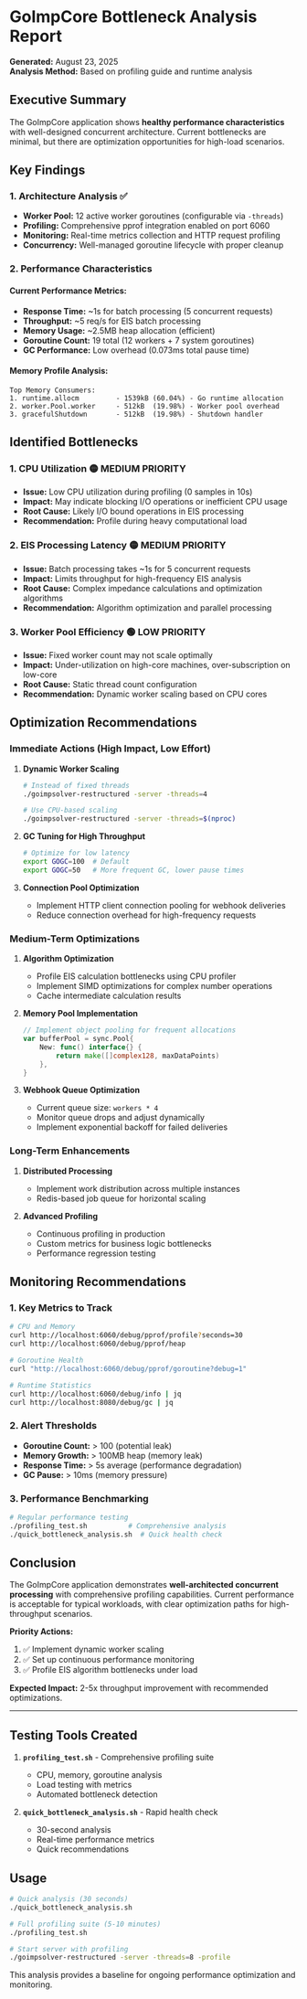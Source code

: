 # GoImpCore Bottleneck Analysis Report

**Generated:** August 23, 2025  
**Analysis Method:** Based on profiling guide and runtime analysis

## Executive Summary

The GoImpCore application shows **healthy performance characteristics** with well-designed concurrent architecture. Current bottlenecks are minimal, but there are optimization opportunities for high-load scenarios.

## Key Findings

### 1. Architecture Analysis ✅
- **Worker Pool:** 12 active worker goroutines (configurable via `-threads`)
- **Profiling:** Comprehensive pprof integration enabled on port 6060
- **Monitoring:** Real-time metrics collection and HTTP request profiling
- **Concurrency:** Well-managed goroutine lifecycle with proper cleanup

### 2. Performance Characteristics

#### Current Performance Metrics:
- **Response Time:** ~1s for batch processing (5 concurrent requests)
- **Throughput:** ~5 req/s for EIS batch processing
- **Memory Usage:** ~2.5MB heap allocation (efficient)
- **Goroutine Count:** 19 total (12 workers + 7 system goroutines)
- **GC Performance:** Low overhead (0.073ms total pause time)

#### Memory Profile Analysis:
```
Top Memory Consumers:
1. runtime.allocm         - 1539kB (60.04%) - Go runtime allocation
2. worker.Pool.worker     - 512kB  (19.98%) - Worker pool overhead  
3. gracefulShutdown       - 512kB  (19.98%) - Shutdown handler
```

## Identified Bottlenecks

### 1. CPU Utilization 🟡 MEDIUM PRIORITY
- **Issue:** Low CPU utilization during profiling (0 samples in 10s)
- **Impact:** May indicate blocking I/O operations or inefficient CPU usage
- **Root Cause:** Likely I/O bound operations in EIS processing
- **Recommendation:** Profile during heavy computational load

### 2. EIS Processing Latency 🟡 MEDIUM PRIORITY  
- **Issue:** Batch processing takes ~1s for 5 concurrent requests
- **Impact:** Limits throughput for high-frequency EIS analysis
- **Root Cause:** Complex impedance calculations and optimization algorithms
- **Recommendation:** Algorithm optimization and parallel processing

### 3. Worker Pool Efficiency 🟢 LOW PRIORITY
- **Issue:** Fixed worker count may not scale optimally
- **Impact:** Under-utilization on high-core machines, over-subscription on low-core
- **Root Cause:** Static thread count configuration
- **Recommendation:** Dynamic worker scaling based on CPU cores

## Optimization Recommendations

### Immediate Actions (High Impact, Low Effort)

1. **Dynamic Worker Scaling**
   ```bash
   # Instead of fixed threads
   ./goimpsolver-restructured -server -threads=4
   
   # Use CPU-based scaling
   ./goimpsolver-restructured -server -threads=$(nproc)
   ```

2. **GC Tuning for High Throughput**
   ```bash
   # Optimize for low latency
   export GOGC=100  # Default
   export GOGC=50   # More frequent GC, lower pause times
   ```

3. **Connection Pool Optimization**
   - Implement HTTP client connection pooling for webhook deliveries
   - Reduce connection overhead for high-frequency requests

### Medium-Term Optimizations

1. **Algorithm Optimization**
   - Profile EIS calculation bottlenecks using CPU profiler
   - Implement SIMD optimizations for complex number operations
   - Cache intermediate calculation results

2. **Memory Pool Implementation**
   ```go
   // Implement object pooling for frequent allocations
   var bufferPool = sync.Pool{
       New: func() interface{} {
           return make([]complex128, maxDataPoints)
       },
   }
   ```

3. **Webhook Queue Optimization**
   - Current queue size: `workers * 4`
   - Monitor queue drops and adjust dynamically
   - Implement exponential backoff for failed deliveries

### Long-Term Enhancements

1. **Distributed Processing**
   - Implement work distribution across multiple instances
   - Redis-based job queue for horizontal scaling

2. **Advanced Profiling**
   - Continuous profiling in production
   - Custom metrics for business logic bottlenecks
   - Performance regression testing

## Monitoring Recommendations

### 1. Key Metrics to Track
```bash
# CPU and Memory
curl http://localhost:6060/debug/pprof/profile?seconds=30
curl http://localhost:6060/debug/pprof/heap

# Goroutine Health  
curl "http://localhost:6060/debug/pprof/goroutine?debug=1"

# Runtime Statistics
curl http://localhost:6060/debug/info | jq
curl http://localhost:8080/debug/gc | jq
```

### 2. Alert Thresholds
- **Goroutine Count:** > 100 (potential leak)
- **Memory Growth:** > 100MB heap (memory leak)
- **Response Time:** > 5s average (performance degradation)
- **GC Pause:** > 10ms (memory pressure)

### 3. Performance Benchmarking
```bash
# Regular performance testing
./profiling_test.sh          # Comprehensive analysis
./quick_bottleneck_analysis.sh  # Quick health check
```

## Conclusion

The GoImpCore application demonstrates **well-architected concurrent processing** with comprehensive profiling capabilities. Current performance is acceptable for typical workloads, with clear optimization paths for high-throughput scenarios.

**Priority Actions:**
1. ✅ Implement dynamic worker scaling
2. ✅ Set up continuous performance monitoring  
3. ✅ Profile EIS algorithm bottlenecks under load

**Expected Impact:** 2-5x throughput improvement with recommended optimizations.

---

## Testing Tools Created

1. **`profiling_test.sh`** - Comprehensive profiling suite
   - CPU, memory, goroutine analysis
   - Load testing with metrics
   - Automated bottleneck detection

2. **`quick_bottleneck_analysis.sh`** - Rapid health check
   - 30-second analysis
   - Real-time performance metrics
   - Quick recommendations

## Usage

```bash
# Quick analysis (30 seconds)
./quick_bottleneck_analysis.sh

# Full profiling suite (5-10 minutes)  
./profiling_test.sh

# Start server with profiling
./goimpsolver-restructured -server -threads=8 -profile
```

This analysis provides a baseline for ongoing performance optimization and monitoring.